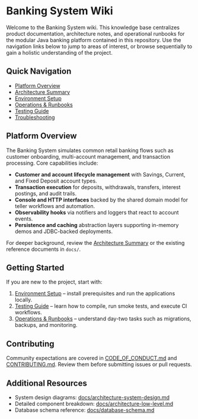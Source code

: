 # Banking System Wiki

Welcome to the Banking System wiki. This knowledge base centralizes product documentation, architecture notes, and operational runbooks for the modular Java banking platform contained in this repository. Use the navigation links below to jump to areas of interest, or browse sequentially to gain a holistic understanding of the project.

## Quick Navigation
- [Platform Overview](#platform-overview)
- [Architecture Summary](Architecture.md)
- [Environment Setup](Setup.md)
- [Operations & Runbooks](Operations.md)
- [Testing Guide](Testing.md)
- [Troubleshooting](Troubleshooting.md)

## Platform Overview
The Banking System simulates common retail banking flows such as customer onboarding, multi-account management, and transaction processing. Core capabilities include:

- **Customer and account lifecycle management** with Savings, Current, and Fixed Deposit account types.
- **Transaction execution** for deposits, withdrawals, transfers, interest postings, and audit trails.
- **Console and HTTP interfaces** backed by the shared domain model for teller workflows and automation.
- **Observability hooks** via notifiers and loggers that react to account events.
- **Persistence and caching** abstraction layers supporting in-memory demos and JDBC-backed deployments.

For deeper background, review the [Architecture Summary](Architecture.md) or the existing reference documents in `docs/`.

## Getting Started
If you are new to the project, start with:
1. [Environment Setup](Setup.md) – install prerequisites and run the applications locally.
2. [Testing Guide](Testing.md) – learn how to compile, run smoke tests, and execute CI workflows.
3. [Operations & Runbooks](Operations.md) – understand day-two tasks such as migrations, backups, and monitoring.

## Contributing
Community expectations are covered in [CODE_OF_CONDUCT.md](../CODE_OF_CONDUCT.md) and [CONTRIBUTING.md](../CONTRIBUTING.md). Review them before submitting issues or pull requests.

## Additional Resources
- System design diagrams: [docs/architecture-system-design.md](../docs/architecture-system-design.md)
- Detailed component breakdown: [docs/architecture-low-level.md](../docs/architecture-low-level.md)
- Database schema reference: [docs/database-schema.md](../docs/database-schema.md)

